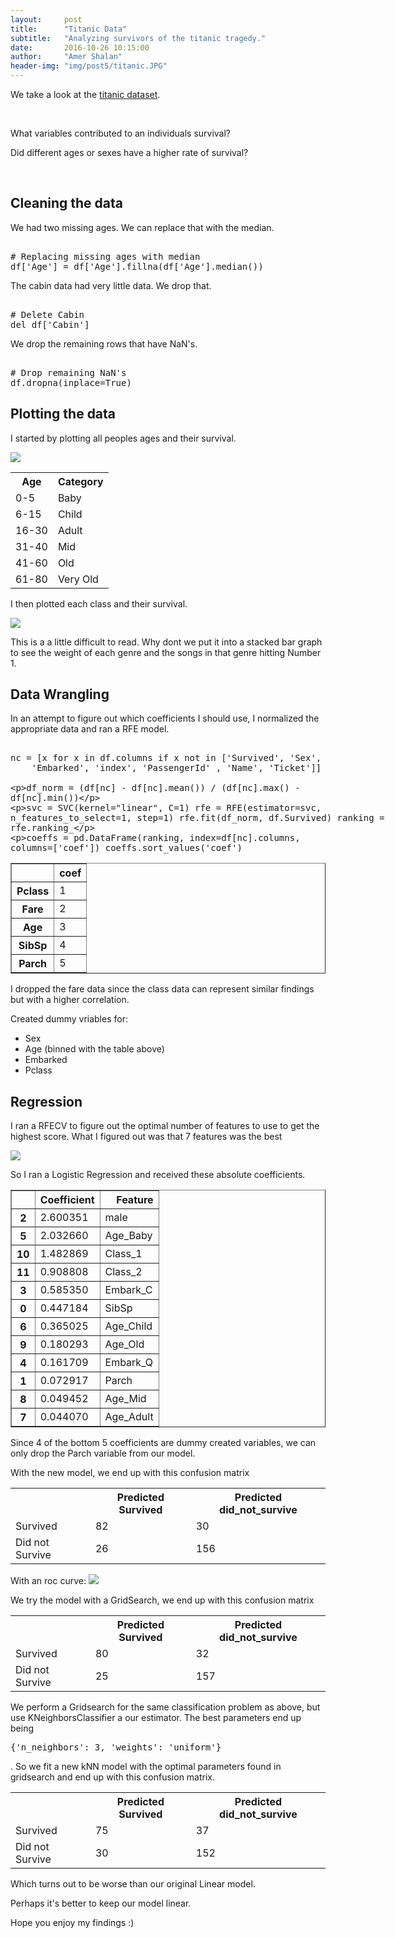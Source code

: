 ```yaml
---
layout:     post
title:      "Titanic Data"
subtitle:   "Analyzing survivors of the titanic tragedy."
date:       2016-10-26 10:15:00
author:     "Amer Shalan"
header-img: "img/post5/titanic.JPG"
---
```


<p>We take a look at the <a href="https://www.kaggle.com/c/titanic/data">titanic dataset</a>.</p>
<br>
<p>What variables contributed to an individuals survival?</p>
<p>Did different ages or sexes have a higher rate of survival?</p>
<br>
<h2>Cleaning the data</h2>
<p>We had two missing ages. We can replace that with the median.</p>
<xmp>
# Replacing missing ages with median
df['Age'] = df['Age'].fillna(df['Age'].median())
</xmp>
<p>The cabin data had very little data. We drop that.</p>
<xmp>
# Delete Cabin
del df['Cabin']
</xmp>
<p>We drop the remaining rows that have NaN's.</p>
<xmp>
# Drop remaining NaN's
df.dropna(inplace=True)
</xmp>
<h2>Plotting the data</h2>
<p>I started by plotting all peoples ages and their survival.</p>
<img src='/img/post5/age_w_survived.png'>
<table>
  <tr>
    <th>Age</th>
    <th>Category</th>
  </tr>
  <tr>
    <td>0-5</td>
    <td>Baby</td>
  </tr>
  <tr>
    <td>6-15</td>
    <td>Child</td>
  </tr>
  <tr>
    <td>16-30</td>
    <td>Adult</td>
  </tr>
  <tr>
    <td>31-40</td>
    <td>Mid</td>
  </tr>
  <tr>
    <td>41-60</td>
    <td>Old</td>
  </tr>
  <tr>
    <td>61-80</td>
    <td>Very Old</td>
  </tr>
</table>
<p>I then plotted each class and their survival.</p>
<img src='/img/post5/class_w_survived.png'>
<p>This is a a little difficult to read. Why dont we put it into a stacked bar graph to see the weight of each genre and the songs in that genre hitting Number 1.</p>
<h2>Data Wrangling</h2>
<p>In an attempt to figure out which coefficients I should use, I normalized the appropriate data and ran a RFE model.</p>
<xmp>
nc = [x for x in df.columns if x not in ['Survived', 'Sex',
    'Embarked', 'index', 'PassengerId' , 'Name', 'Ticket']]

df_norm = (df[nc] - df[nc].mean()) / (df[nc].max() - df[nc].min())

svc = SVC(kernel="linear", C=1)
rfe = RFE(estimator=svc, n_features_to_select=1, step=1)
rfe.fit(df_norm, df.Survived)
ranking = rfe.ranking_

coeffs = pd.DataFrame(ranking, index=df[nc].columns, columns=['coef'])
coeffs.sort_values('coef')
</xmp>
<table border="1" class="dataframe">
  <thead>
    <tr style="text-align: right;">
      <th></th>
      <th>coef</th>
    </tr>
  </thead>
  <tbody>
    <tr>
      <th>Pclass</th>
      <td>1</td>
    </tr>
    <tr>
      <th>Fare</th>
      <td>2</td>
    </tr>
    <tr>
      <th>Age</th>
      <td>3</td>
    </tr>
    <tr>
      <th>SibSp</th>
      <td>4</td>
    </tr>
    <tr>
      <th>Parch</th>
      <td>5</td>
    </tr>
  </tbody>
</table>
<p>I dropped the fare data since the class data can represent similar findings but with a higher correlation.</p>
<p>Created dummy vriables for:
    <ul>
        <li>Sex</li>
        <li>Age (binned with the table above)</li>
        <li>Embarked</li>
        <li>Pclass</li>
    </ul>
</p>
<h2>Regression</h2>
<p>I ran a RFECV to figure out the optimal number of features to use to get the highest score. What I figured out was that 7 features was the best</p>
<img src='/img/post5/optimal_features.png'>
<p>So I ran a Logistic Regression and received these absolute coefficients.</p>
<table border="1" class="dataframe">
  <thead>
    <tr style="text-align: right;">
      <th></th>
      <th>Coefficient</th>
      <th>Feature</th>
    </tr>
  </thead>
  <tbody>
    <tr>
      <th>2</th>
      <td>2.600351</td>
      <td>male</td>
    </tr>
    <tr>
      <th>5</th>
      <td>2.032660</td>
      <td>Age_Baby</td>
    </tr>
    <tr>
      <th>10</th>
      <td>1.482869</td>
      <td>Class_1</td>
    </tr>
    <tr>
      <th>11</th>
      <td>0.908808</td>
      <td>Class_2</td>
    </tr>
    <tr>
      <th>3</th>
      <td>0.585350</td>
      <td>Embark_C</td>
    </tr>
    <tr>
      <th>0</th>
      <td>0.447184</td>
      <td>SibSp</td>
    </tr>
    <tr>
      <th>6</th>
      <td>0.365025</td>
      <td>Age_Child</td>
    </tr>
    <tr>
      <th>9</th>
      <td>0.180293</td>
      <td>Age_Old</td>
    </tr>
    <tr>
      <th>4</th>
      <td>0.161709</td>
      <td>Embark_Q</td>
    </tr>
    <tr>
      <th>1</th>
      <td>0.072917</td>
      <td>Parch</td>
    </tr>
    <tr>
      <th>8</th>
      <td>0.049452</td>
      <td>Age_Mid</td>
    </tr>
    <tr>
      <th>7</th>
      <td>0.044070</td>
      <td>Age_Adult</td>
    </tr>
  </tbody>
</table>
<p>Since 4 of the bottom 5 coefficients are dummy created variables, we can only drop the Parch variable from our model.</p>
<p>With the new model, we end up with this confusion matrix</p>
<table>
  <tr>
    <th></th>
    <th>Predicted Survived</th>
    <th>Predicted did_not_survive</th>
  </tr>
  <tr>
    <td>Survived</td>
    <td>82</td>
    <td>30</td>
  </tr>
  <tr>
    <td>Did not Survive</td>
    <td>26</td>
    <td>156</td>
  </tr>
</table>
<p>
    With an roc curve:
    <img src='/img/post5/roc.png'>
</p>
<p>We try the model with a GridSearch, we end up with this confusion matrix</p>
<table>
  <tr>
    <th></th>
    <th>Predicted Survived</th>
    <th>Predicted did_not_survive</th>
  </tr>
  <tr>
    <td>Survived</td>
    <td>80</td>
    <td>32</td>
  </tr>
  <tr>
    <td>Did not Survive</td>
    <td>25</td>
    <td>157</td>
  </tr>
</table>
<p>
    We perform a Gridsearch for the same classification problem as above, but use KNeighborsClassifier a our estimator.
    The best parameters end up being <xmp>{'n_neighbors': 3, 'weights': 'uniform'}</xmp>.
    So we fit a new kNN model with the optimal parameters found in gridsearch and end up with this confusion matrix.
</p>
<table>
  <tr>
    <th></th>
    <th>Predicted Survived</th>
    <th>Predicted did_not_survive</th>
  </tr>
  <tr>
    <td>Survived</td>
    <td>75</td>
    <td>37</td>
  </tr>
  <tr>
    <td>Did not Survive</td>
    <td>30</td>
    <td>152</td>
  </tr>
</table>
<p>Which turns out to be worse than our original Linear model.</p>
<p>Perhaps it's better to keep our model linear.</p>
<p>Hope you enjoy my findings :)</p>